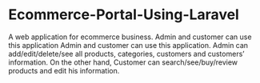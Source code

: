 # Ecommerce-Portal-Using-Laravel
A web application for ecommerce business. Admin and customer can use this application Admin and customer can use this application. Admin can add/edit/delete/see all products, categories, customers and customers’ information. On the other hand, Customer can search/see/buy/review products and edit his information.
